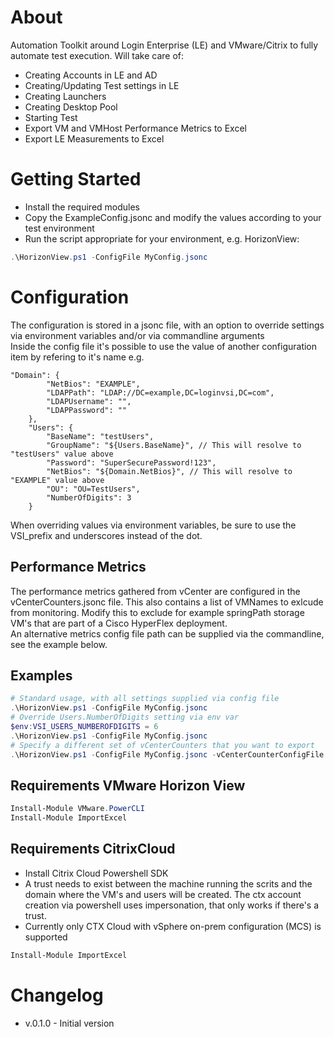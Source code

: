 # About
Automation Toolkit around Login Enterprise (LE) and VMware/Citrix to fully automate test execution.
Will take care of:
* Creating Accounts in LE and AD
* Creating/Updating Test settings in LE
* Creating Launchers
* Creating Desktop Pool
* Starting Test
* Export VM and VMHost Performance Metrics to Excel
* Export LE Measurements to Excel

# Getting Started
* Install the required modules
* Copy the ExampleConfig.jsonc and modify the values according to your test environment
* Run the script appropriate for your environment, e.g. HorizonView:
```powershell
.\HorizonView.ps1 -ConfigFile MyConfig.jsonc
```
# Configuration
The configuration is stored in a jsonc file, with an option to override settings via environment variables and/or via commandline arguments  
Inside the config file it's possible to use the value of another configuration item by refering to it's name
e.g.
```jsonc
"Domain": {
        "NetBios": "EXAMPLE",
        "LDAPPath": "LDAP://DC=example,DC=loginvsi,DC=com",
        "LDAPUsername": "",
        "LDAPPassword": ""
    },
    "Users": {
        "BaseName": "testUsers",
        "GroupName": "${Users.BaseName}", // This will resolve to "testUsers" value above
        "Password": "SuperSecurePassword!123",
        "NetBios": "${Domain.NetBios}", // This will resolve to "EXAMPLE" value above
        "OU": "OU=TestUsers",
        "NumberOfDigits": 3
    }
```
When overriding values via environment variables, be sure to use the VSI_prefix and underscores instead of the dot.
## Performance Metrics
The performance metrics gathered from vCenter are configured in the vCenterCounters.jsonc file. This also contains a list of VMNames to exlcude from monitoring. Modify this to exclude for example springPath storage VM's that are part of a Cisco HyperFlex deployment.  
An alternative metrics config file path can be supplied via the commandline, see the example below.
## Examples
```powershell
# Standard usage, with all settings supplied via config file
.\HorizonView.ps1 -ConfigFile MyConfig.jsonc
# Override Users.NumberOfDigits setting via env var
$env:VSI_USERS_NUMBEROFDIGITS = 6
.\HorizonView.ps1 -ConfigFile MyConfig.jsonc
# Specify a different set of vCenterCounters that you want to export
.\HorizonView.ps1 -ConfigFile MyConfig.jsonc -vCenterCounterConfigFile MyvCenterCounterConfig.jsonc
```
## Requirements VMware Horizon View
```powershell 
Install-Module VMware.PowerCLI
Install-Module ImportExcel
```

## Requirements CitrixCloud
* Install Citrix Cloud Powershell SDK
* A trust needs to exist between the machine running the scrits and the domain where the VM's and users will be created. The ctx account creation via powershell uses impersonation, that only works if there's a trust.
* Currently only CTX Cloud with vSphere on-prem configuration (MCS) is supported
```powershell 
Install-Module ImportExcel
```

# Changelog
* v.0.1.0 - Initial version